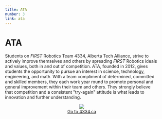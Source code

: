 ```yaml
---
title: ATA
number: 3
link: ata
---
```

<div class="col-md-8">
    <h1>ATA</h1>
	<p>Students on <i>FIRST</i> Robotics Team 4334, Alberta Tech Alliance, strive to actively improve themselves and others by spreading <i>FIRST</i> Robotics ideals and values, both in and out of competition. ATA, founded in 2012, gives students the opportunity to pursue an interest in science, technology, engineering, and math. With a team compliment of determined, committed and skilled members, they each work year round to promote personal and general improvement within their team and others. They strongly believe that competition and a consistent "try-again" attitude is what leads to innovation and further understanding.</p>
</div>
<div class="col-md-4" style="justify-content: center; display: flex; align-items: center;">
    <img class="img-fluid" src="/resources/img/ata.png" />
</div>
<div style="text-align: center" class="col-12">
    <a class="ataButton" href="http://4334.ca">Go to 4334.ca</a>
</div>
